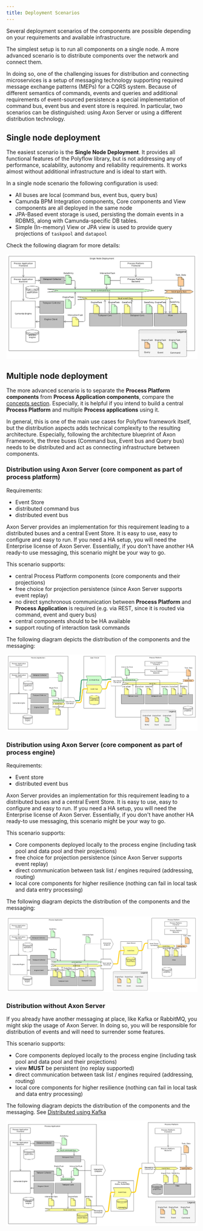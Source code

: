 ```yaml
---
title: Deployment Scenarios
---
```

Several deployment scenarios of the components are possible depending on your requirements and available infrastructure.

The simplest setup is to run all components on a single node. A more advanced scenario is to distribute components over the network and connect them.

In doing so, one of the challenging issues for distribution and connecting microservices is a setup of messaging technology supporting required message exchange
patterns (MEPs) for a CQRS system. Because of different semantics of commands, events and queries and additional requirements of event-sourced persistence a
special implementation of command bus, event bus and event store is required. In particular, two scenarios can be distinguished: using Axon Server or using a
different distribution technology.

## Single node deployment

The easiest scenario is the **Single Node Deployment**. It provides all functional features of the Polyflow library, but is not addressing any of performance,
scalability, autonomy and reliability requirements. It works almost without additional infrastructure and is ideal to start with.

In a single node scenario the following configuration is used:

* All buses are local (command bus, event bus, query bus)
* Camunda BPM Integration components, Core components and View components are all deployed in the same node
* JPA-Based event storage is used, persisting the domain events in a RDBMS, along with Camunda-specific DB tables.
* Simple (In-memory) View or JPA view is used to provide query projections of `taskpool` and `datapool`

Check the following diagram for more details:

![Deployment of all component in a single node](../img/deployment-single.png)

## Multiple node deployment

The more advanced scenario is to separate the **Process Platform components** from **Process Application components**, compare
the [concepts section](concepts.md). Especially, it is helpful if you intend to build a central **Process Platform** and multiple **Process applications** using
it.

In general, this is one of the main use cases for Polyflow framework itself, but the distribution aspects adds technical complexity to the resulting
architecture. Especially, following the architecture blueprint of Axon Framework, the three buses (Command bus, Event bus and Query bus) needs to be distributed
and act as connecting infrastructure between components.

### Distribution using Axon Server (core component as part of process platform)

Requirements:

- Event Store
- distributed command bus
- distributed event bus

Axon Server provides an implementation for this requirement leading to a distributed buses and a central Event Store. It is easy to use, easy to configure and
easy to run. If you need a HA setup, you will need the Enterprise license of Axon Server. Essentially, if you don't have another HA ready-to use messaging, this
scenario might be your way to go.

This scenario supports:

- central Process Platform components (core components and their projections)
- free choice for projection persistence (since Axon Server supports event replay)
- no direct synchronous communication between **Process Platform** and **Process Application** is required (e.g. via REST, since it is routed via command, event
  and query bus)
- central components should to be HA available 
- support routing of interaction task commands

The following diagram depicts the distribution of the components and the messaging:

![Deployment of Polyflow with Axon server, central core components](../img/deployment-axon-server.png)

### Distribution using Axon Server (core component as part of process engine)

Requirements:

- Event store
- distributed event bus

Axon Server provides an implementation for this requirement leading to a distributed buses and a central Event Store. It is easy to use, easy to configure and
easy to run. If you need a HA setup, you will need the Enterprise license of Axon Server. Essentially, if you don't have another HA ready-to use messaging, this
scenario might be your way to go.

This scenario supports:

- Core components deployed locally to the process engine (including task pool and data pool and their projections)
- free choice for projection persistence (since Axon Server supports event replay)
- direct communication between task list / engines required (addressing, routing)
- local core components for higher resilience (nothing can fail in local task and data entry processing)

The following diagram depicts the distribution of the components and the messaging:

![Deployment of Polyflow with Axon server, local core components](../img/deployment-axon-server-events-only.png)


### Distribution without Axon Server

If you already have another messaging at place, like Kafka or RabbitMQ, you might skip the usage of Axon Server. In doing so, you will be responsible for
distribution of events and will need to surrender some features.

This scenario supports:

- Core components deployed locally to the process engine (including task pool and data pool and their projections)
- view **MUST** be persistent (no replay supported)
- direct communication between task list / engines required (addressing, routing)
- local core components for higher resilience (nothing can fail in local task and data entry processing)

The following diagram depicts the distribution of the components and the messaging. See [Distributed using Kafka](../examples/scenarios/distributed-with-kafka.md)

![Deployment of Polyflow with other messaging](../img/deployment-messaging.png)
